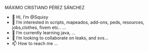 MÁXIMO CRISTIANO PÉREZ SÁNCHEZ



- 👋 Hi, I’m @Squisy
- 👀 I’m interested in scripts, mapeados, add-ons, peds, resources, jobs,clothes, fivem etc.. ...
- 🌱 I’m currently learning java,  ...
- 💞️ I’m looking to collaborate on leaks, and svs...
- 📫 How to reach me ...

<!---
Suisy0001/Suisy0001 is a ✨ special ✨ repository because its `README.md` (this file) appears on your GitHub profile.
You can click the Preview link to take a look at your changes.
--->
